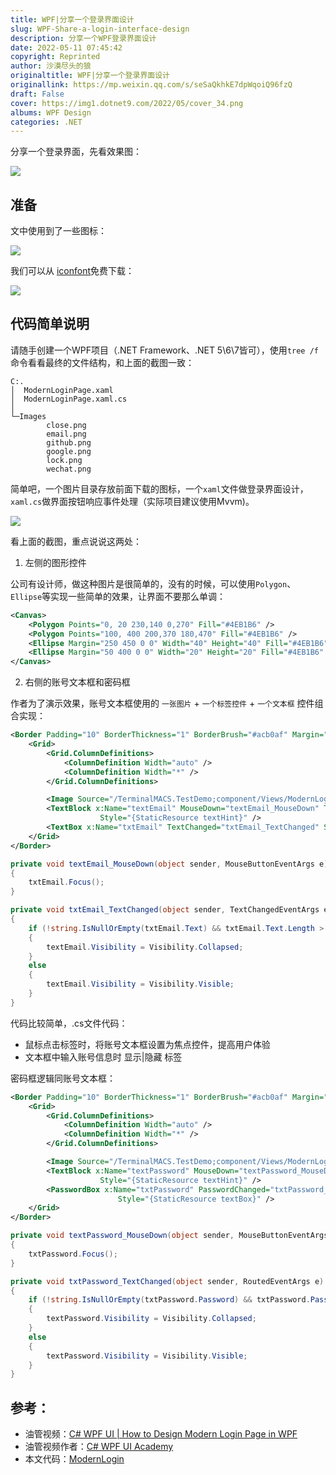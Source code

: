```yaml
---
title: WPF|分享一个登录界面设计
slug: WPF-Share-a-login-interface-design
description: 分享一个WPF登录界面设计
date: 2022-05-11 07:45:42
copyright: Reprinted
author: 沙漠尽头的狼
originaltitle: WPF|分享一个登录界面设计
originallink: https://mp.weixin.qq.com/s/seSaQkhkE7dpWqoiQ96fzQ
draft: False
cover: https://img1.dotnet9.com/2022/05/cover_34.png
albums: WPF Design
categories: .NET
---
```


分享一个登录界面，先看效果图：

![](https://img1.dotnet9.com/2022/05/3401.gif)

## 准备

文中使用到了一些图标：

![](https://img1.dotnet9.com/2022/05/3402.png)

我们可以从 [iconfont](https://www.iconfont.cn/)免费下载：

![](https://img1.dotnet9.com/2022/05/3403.gif)

## 代码简单说明

请随手创建一个WPF项目（.NET Framework、.NET 5\6\7皆可），使用`tree /f`命令看看最终的文件结构，和上面的截图一致：

```shell
C:.
│  ModernLoginPage.xaml
│  ModernLoginPage.xaml.cs
│
└─Images
        close.png
        email.png
        github.png
        google.png
        lock.png
        wechat.png
```

简单吧，一个图片目录存放前面下载的图标，一个`xaml`文件做登录界面设计，`xaml.cs`做界面按钮响应事件处理（实际项目建议使用Mvvm)。

![](https://img1.dotnet9.com/2022/05/3404.png)

看上面的截图，重点说说这两处：

1. 左侧的图形控件

公司有设计师，做这种图片是很简单的，没有的时候，可以使用`Polygon`、`Ellipse`等实现一些简单的效果，让界面不要那么单调：

```xml
<Canvas>
    <Polygon Points="0, 20 230,140 0,270" Fill="#4EB1B6" />
    <Polygon Points="100, 400 200,370 180,470" Fill="#4EB1B6" />
    <Ellipse Margin="250 450 0 0" Width="40" Height="40" Fill="#4EB1B6" />
    <Ellipse Margin="50 400 0 0" Width="20" Height="20" Fill="#4EB1B6" />
</Canvas>
```

2. 右侧的账号文本框和密码框

作者为了演示效果，账号文本框使用的 `一张图片` + `一个标签控件` + `一个文本框` 控件组合实现：

```xml
<Border Padding="10" BorderThickness="1" BorderBrush="#acb0af" Margin="70 7" CornerRadius="5">
    <Grid>
        <Grid.ColumnDefinitions>
            <ColumnDefinition Width="auto" />
            <ColumnDefinition Width="*" />
        </Grid.ColumnDefinitions>

        <Image Source="/TerminalMACS.TestDemo;component/Views/ModernLogin/Images/email.png" Height="20" />
        <TextBlock x:Name="textEmail" MouseDown="textEmail_MouseDown" Text="邮箱"
                    Style="{StaticResource textHint}" />
        <TextBox x:Name="txtEmail" TextChanged="txtEmail_TextChanged" Style="{StaticResource textBox}" />
    </Grid>
</Border>
```

```csharp
private void textEmail_MouseDown(object sender, MouseButtonEventArgs e)
{
    txtEmail.Focus();
}

private void txtEmail_TextChanged(object sender, TextChangedEventArgs e)
{
    if (!string.IsNullOrEmpty(txtEmail.Text) && txtEmail.Text.Length > 0)
    {
        textEmail.Visibility = Visibility.Collapsed;
    }
    else
    {
        textEmail.Visibility = Visibility.Visible;
    }
}
```

代码比较简单，.cs文件代码：

- 鼠标点击标签时，将账号文本框设置为焦点控件，提高用户体验
- 文本框中输入账号信息时 显示|隐藏 标签

密码框逻辑同账号文本框：

```xml
<Border Padding="10" BorderThickness="1" BorderBrush="#acb0af" Margin="70 7" CornerRadius="5">
    <Grid>
        <Grid.ColumnDefinitions>
            <ColumnDefinition Width="auto" />
            <ColumnDefinition Width="*" />
        </Grid.ColumnDefinitions>

        <Image Source="/TerminalMACS.TestDemo;component/Views/ModernLogin/Images/lock.png" Height="20" />
        <TextBlock x:Name="textPassword" MouseDown="textPassword_MouseDown" Text="密码"
                    Style="{StaticResource textHint}" />
        <PasswordBox x:Name="txtPassword" PasswordChanged="txtPassword_TextChanged"
                        Style="{StaticResource textBox}" />
    </Grid>
</Border>
```

```csharp
private void textPassword_MouseDown(object sender, MouseButtonEventArgs e)
{
    txtPassword.Focus();
}

private void txtPassword_TextChanged(object sender, RoutedEventArgs e)
{
    if (!string.IsNullOrEmpty(txtPassword.Password) && txtPassword.Password.Length > 0)
    {
        textPassword.Visibility = Visibility.Collapsed;
    }
    else
    {
        textPassword.Visibility = Visibility.Visible;
    }
}
```

## 参考：

- 油管视频：[C# WPF UI | How to Design Modern Login Page in WPF](https://www.youtube.com/watch?v=PoPUB1_q2kE&t=907s)
- 油管视频作者：[C# WPF UI Academy](https://www.youtube.com/channel/UCtVawNW7C2t6AX1vex6a_vw)
- 本文代码：[ModernLogin](https://github.com/dotnet9/TerminalMACS.ManagerForWPF/tree/master/src/TerminalMACS.TestDemo/Views/ModernLogin)